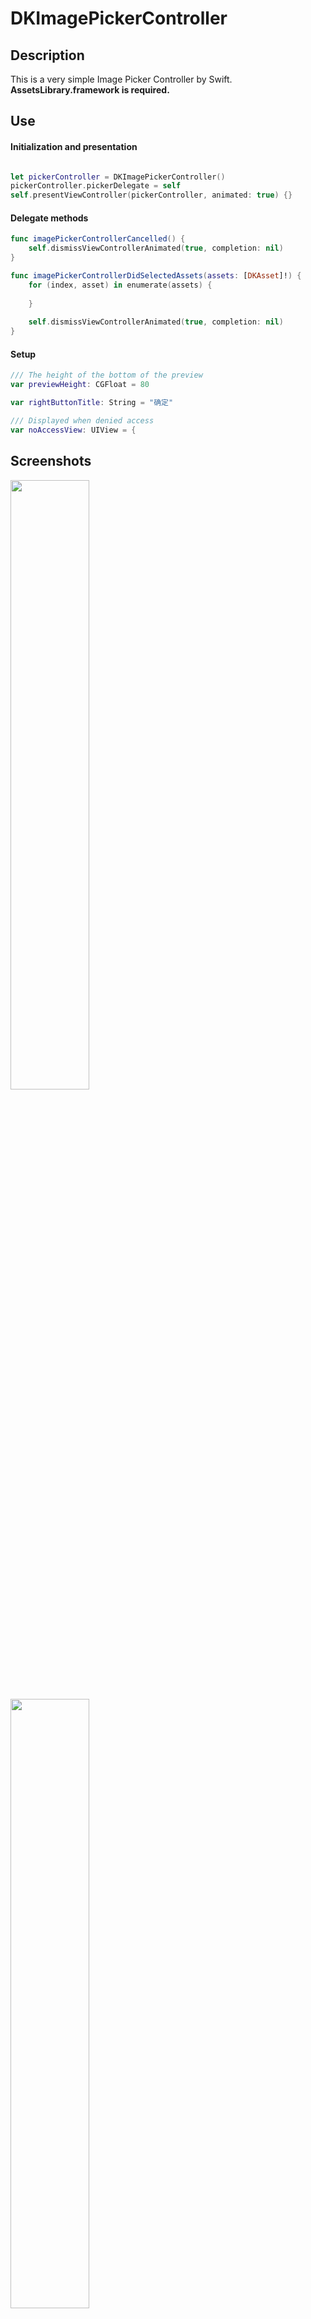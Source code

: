 DKImagePickerController
=======================

## Description
This is a very simple Image Picker Controller by Swift.  
**AssetsLibrary.framework is required.**

## Use
#### Initialization and presentation
```swift

let pickerController = DKImagePickerController()
pickerController.pickerDelegate = self
self.presentViewController(pickerController, animated: true) {}
````
#### Delegate methods
```swift
func imagePickerControllerCancelled() {
    self.dismissViewControllerAnimated(true, completion: nil)
}

func imagePickerControllerDidSelectedAssets(assets: [DKAsset]!) {
    for (index, asset) in enumerate(assets) {
        
    }
    
    self.dismissViewControllerAnimated(true, completion: nil)
}

````
#### Setup
```swift
/// The height of the bottom of the preview
var previewHeight: CGFloat = 80

var rightButtonTitle: String = "确定"

/// Displayed when denied access
var noAccessView: UIView = {
````

## Screenshots
<img width="50%" height="50%" src="https://raw.githubusercontent.com/zhangao0086/DKImagePickerController/master/intro1.PNG" />
<img width="50%" height="50%" src="https://raw.githubusercontent.com/zhangao0086/DKImagePickerController/master/intro2.PNG" />  
<img width="50%" height="50%" src="https://raw.githubusercontent.com/zhangao0086/DKImagePickerController/master/intro3.PNG" />
<img width="50%" height="50%" src="https://raw.githubusercontent.com/zhangao0086/DKImagePickerController/master/intro4.PNG" />  